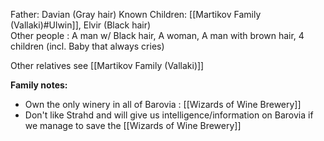 Father: Davian (Gray hair)
Known Children: [[Martikov Family (Vallaki)#Ulwin]], Elvir (Black hair)  
Other people : A man w/ Black hair, A woman, A man with brown hair, 4 children (incl. Baby that always cries)

Other relatives see [[Martikov Family (Vallaki)]]

**Family notes:**
 - Own the only winery in all of Barovia : [[Wizards of Wine Brewery]]
 - Don't like Strahd and will give us intelligence/information on Barovia if we manage to save the [[Wizards of Wine Brewery]]